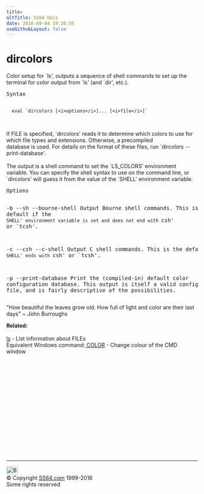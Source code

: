 ```yaml
---
title:
altTitle: SS64 Docs
date: 2016-09-04 19:26:55
useGithubLayout: false
---
```

<!-- #BeginLibraryItem "/Library/head_bash.lbi" --><!-- #EndLibraryItem --><h1>dircolors</h1> 
<p>Color setup for `ls', outputs a sequence of shell commands to 
set up the terminal for color output from `ls' (and `dir', etc.).</p>
<pre>Syntax

      eval `dircolors [<i>options</i>]... [<i>file</i>]`
</pre>
<p><span class="body">  If FILE is specified, `dircolors' reads it to determine which colors
  to use for which file types and extensions.  Otherwise, a precompiled<br>
  database is used.  For details on the format of these files, run
  `dircolors --print-database'.<br>
    <br>
  The output is a shell command to set the `LS_COLORS' environment
  variable.  You can specify the shell syntax to use on the command line,
  or `dircolors' will guess it from the value of the `SHELL' environment
  variable.</span></p>
<pre>Options 

 -b
 --sh
 --bourne-shell
     Output Bourne shell commands.  This is the default if the `SHELL'
     environment variable is set and does not end with `csh' or `tcsh'.

 -c 
 --csh
 --c-shell
     Output C shell commands.  This is the default if `SHELL' ends with
     `csh' or `tcsh'.

 -p
 --print-database
     Print the (compiled-in) default color configuration database.  This
     output is itself a valid configuration file, and is fairly
     descriptive of the possibilities.</pre>
<p class="quote">"How beautiful the leaves grow old. How full of light and color are their last days" ~ John Burroughs</p>
<p><b>Related:</b><br>
<br>
<a href="ls.html">ls</a> - List information about FILEs<br>
Equivalent Windows command:<a href="../nt/color.html"> COLOR</a> - Change colour of the CMD window</p><!-- #BeginLibraryItem "/Library/foot_bash.lbi" --><p>
<!-- bash300 -->
<ins class="adsbygoogle" style="display:inline-block;width:300px;height:250px" data-ad-client="ca-pub-6140977852749469" data-ad-slot="4615356305"></ins>
<script>
(adsbygoogle = window.adsbygoogle || []).push({});
</script></p>
<hr>
<div id="bl" class="footer"><a href="dircolors.html#"><img src="../images/top.png" width="30" height="22" alt="Back to the Top"></a></div>
<div id="br" class="footer, tagline">© Copyright <a href="../index.html">SS64.com</a> 1999-2016<br>
Some rights reserved</div><!-- #EndLibraryItem -->

